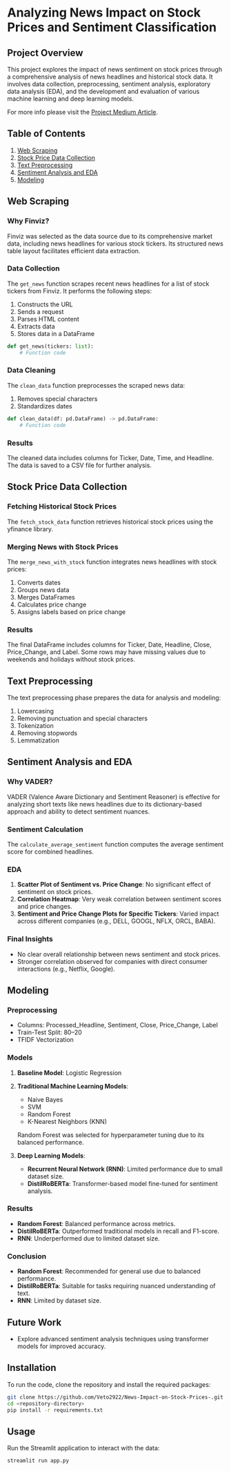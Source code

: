 # Analyzing News Impact on Stock Prices and Sentiment Classification

## Project Overview

This project explores the impact of news sentiment on stock prices through a comprehensive analysis of news headlines and historical stock data. It involves data collection, preprocessing, sentiment analysis, exploratory data analysis (EDA), and the development and evaluation of various machine learning and deep learning models.

For more info please visit the [Project Medium Article](https://medium.com/@abdelrahman.m2922/analyzing-news-impact-on-stock-prices-and-sentiment-classification-19b29d5fc670).


## Table of Contents

1. [Web Scraping](#web-scraping)
2. [Stock Price Data Collection](#stock-price-data-collection)
3. [Text Preprocessing](#text-preprocessing)
4. [Sentiment Analysis and EDA](#sentiment-analysis-and-eda)
5. [Modeling](#modeling)

## Web Scraping

### Why Finviz?

Finviz was selected as the data source due to its comprehensive market data, including news headlines for various stock tickers. Its structured news table layout facilitates efficient data extraction.

### Data Collection

The `get_news` function scrapes recent news headlines for a list of stock tickers from Finviz. It performs the following steps:
1. Constructs the URL
2. Sends a request
3. Parses HTML content
4. Extracts data
5. Stores data in a DataFrame

```python
def get_news(tickers: list):
    # Function code
```

### Data Cleaning

The `clean_data` function preprocesses the scraped news data:
1. Removes special characters
2. Standardizes dates

```python
def clean_data(df: pd.DataFrame) -> pd.DataFrame:
    # Function code
```

### Results

The cleaned data includes columns for Ticker, Date, Time, and Headline. The data is saved to a CSV file for further analysis.

## Stock Price Data Collection

### Fetching Historical Stock Prices

The `fetch_stock_data` function retrieves historical stock prices using the yfinance library.

### Merging News with Stock Prices

The `merge_news_with_stock` function integrates news headlines with stock prices:
1. Converts dates
2. Groups news data
3. Merges DataFrames
4. Calculates price change
5. Assigns labels based on price change

### Results

The final DataFrame includes columns for Ticker, Date, Headline, Close, Price_Change, and Label. Some rows may have missing values due to weekends and holidays without stock prices.

## Text Preprocessing

The text preprocessing phase prepares the data for analysis and modeling:
1. Lowercasing
2. Removing punctuation and special characters
3. Tokenization
4. Removing stopwords
5. Lemmatization

## Sentiment Analysis and EDA

### Why VADER?

VADER (Valence Aware Dictionary and Sentiment Reasoner) is effective for analyzing short texts like news headlines due to its dictionary-based approach and ability to detect sentiment nuances.

### Sentiment Calculation

The `calculate_average_sentiment` function computes the average sentiment score for combined headlines.

### EDA

1. **Scatter Plot of Sentiment vs. Price Change**: No significant effect of sentiment on stock prices.
2. **Correlation Heatmap**: Very weak correlation between sentiment scores and price changes.
3. **Sentiment and Price Change Plots for Specific Tickers**: Varied impact across different companies (e.g., DELL, GOOGL, NFLX, ORCL, BABA).

### Final Insights

- No clear overall relationship between news sentiment and stock prices.
- Stronger correlation observed for companies with direct consumer interactions (e.g., Netflix, Google).

## Modeling

### Preprocessing

- Columns: Processed_Headline, Sentiment, Close, Price_Change, Label
- Train-Test Split: 80–20
- TFIDF Vectorization

### Models

1. **Baseline Model**: Logistic Regression
2. **Traditional Machine Learning Models**:
   - Naive Bayes
   - SVM
   - Random Forest
   - K-Nearest Neighbors (KNN)

   Random Forest was selected for hyperparameter tuning due to its balanced performance.

3. **Deep Learning Models**:
   - **Recurrent Neural Network (RNN)**: Limited performance due to small dataset size.
   - **DistilRoBERTa**: Transformer-based model fine-tuned for sentiment analysis.

### Results

- **Random Forest**: Balanced performance across metrics.
- **DistilRoBERTa**: Outperformed traditional models in recall and F1-score.
- **RNN**: Underperformed due to limited dataset size.

### Conclusion

- **Random Forest**: Recommended for general use due to balanced performance.
- **DistilRoBERTa**: Suitable for tasks requiring nuanced understanding of text.
- **RNN**: Limited by dataset size.

## Future Work

- Explore advanced sentiment analysis techniques using transformer models for improved accuracy.

## Installation

To run the code, clone the repository and install the required packages:

```bash
git clone https://github.com/Veto2922/News-Impact-on-Stock-Prices-.git
cd <repository-directory>
pip install -r requirements.txt
```

## Usage

Run the Streamlit application to interact with the data:

```bash
streamlit run app.py
```

```
